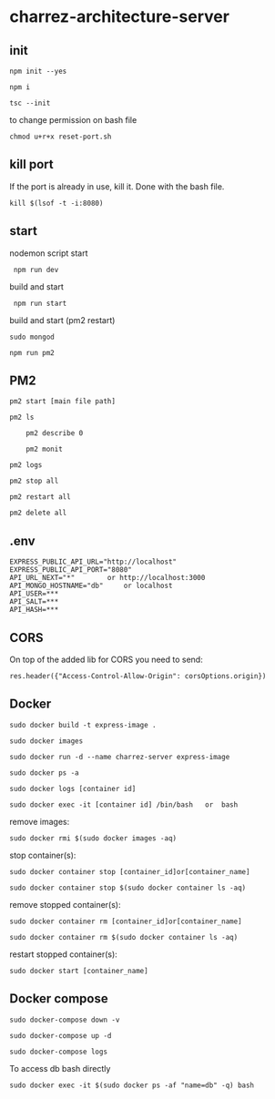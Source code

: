 # charrez-architecture-server

## init

    npm init --yes
    
    npm i
    
    tsc --init
    
to change permission on bash file
    
    chmod u+r+x reset-port.sh
    
## kill port

If the port is already in use, kill it. Done with the bash file.
    
    kill $(lsof -t -i:8080)
    
 ## start
 
 nodemon script start
 
     npm run dev
     
 build and start
     
     npm run start
     
 build and start (pm2 restart)
 
    sudo mongod
 
    npm run pm2
    
## PM2

    pm2 start [main file path]
    
    pm2 ls
    
        pm2 describe 0
    
        pm2 monit
        
    pm2 logs
    
    pm2 stop all 
    
    pm2 restart all
    
    pm2 delete all
    
## .env

    EXPRESS_PUBLIC_API_URL="http://localhost"
    EXPRESS_PUBLIC_API_PORT="8080"
    API_URL_NEXT="*"        or http://localhost:3000
    API_MONGO_HOSTNAME="db"     or localhost
    API_USER=***
    API_SALT=***
    API_HASH=***
    
## CORS

On top of the added lib for CORS you need to send:

    res.header({"Access-Control-Allow-Origin": corsOptions.origin})
    
## Docker

    sudo docker build -t express-image .
   
    sudo docker images
    
    sudo docker run -d --name charrez-server express-image

    sudo docker ps -a
    
    sudo docker logs [container id]
    
    sudo docker exec -it [container id] /bin/bash   or  bash
    
remove images:

    sudo docker rmi $(sudo docker images -aq)
    
stop container(s):

    sudo docker container stop [container_id]or[container_name]
    
    sudo docker container stop $(sudo docker container ls -aq)
    
remove stopped container(s):

    sudo docker container rm [container_id]or[container_name]
    
    sudo docker container rm $(sudo docker container ls -aq)
    
restart stopped container(s):

    sudo docker start [container_name]
    
## Docker compose

    sudo docker-compose down -v
    
    sudo docker-compose up -d
    
    sudo docker-compose logs
    
To access db bash directly

    sudo docker exec -it $(sudo docker ps -af "name=db" -q) bash
    
